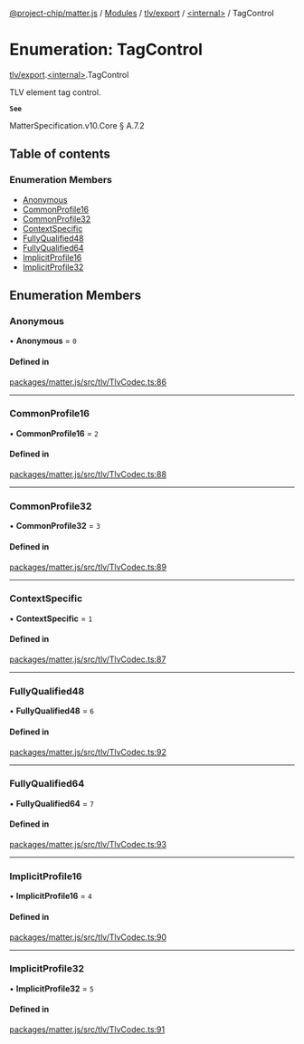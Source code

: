 [@project-chip/matter.js](../README.md) / [Modules](../modules.md) / [tlv/export](../modules/tlv_export.md) / [\<internal\>](../modules/tlv_export._internal_.md) / TagControl

# Enumeration: TagControl

[tlv/export](../modules/tlv_export.md).[\<internal\>](../modules/tlv_export._internal_.md).TagControl

TLV element tag control.

**`See`**

MatterSpecification.v10.Core § A.7.2

## Table of contents

### Enumeration Members

- [Anonymous](tlv_export._internal_.TagControl.md#anonymous)
- [CommonProfile16](tlv_export._internal_.TagControl.md#commonprofile16)
- [CommonProfile32](tlv_export._internal_.TagControl.md#commonprofile32)
- [ContextSpecific](tlv_export._internal_.TagControl.md#contextspecific)
- [FullyQualified48](tlv_export._internal_.TagControl.md#fullyqualified48)
- [FullyQualified64](tlv_export._internal_.TagControl.md#fullyqualified64)
- [ImplicitProfile16](tlv_export._internal_.TagControl.md#implicitprofile16)
- [ImplicitProfile32](tlv_export._internal_.TagControl.md#implicitprofile32)

## Enumeration Members

### Anonymous

• **Anonymous** = ``0``

#### Defined in

[packages/matter.js/src/tlv/TlvCodec.ts:86](https://github.com/project-chip/matter.js/blob/c0d55745d5279e16fdfaa7d2c564daa31e19c627/packages/matter.js/src/tlv/TlvCodec.ts#L86)

___

### CommonProfile16

• **CommonProfile16** = ``2``

#### Defined in

[packages/matter.js/src/tlv/TlvCodec.ts:88](https://github.com/project-chip/matter.js/blob/c0d55745d5279e16fdfaa7d2c564daa31e19c627/packages/matter.js/src/tlv/TlvCodec.ts#L88)

___

### CommonProfile32

• **CommonProfile32** = ``3``

#### Defined in

[packages/matter.js/src/tlv/TlvCodec.ts:89](https://github.com/project-chip/matter.js/blob/c0d55745d5279e16fdfaa7d2c564daa31e19c627/packages/matter.js/src/tlv/TlvCodec.ts#L89)

___

### ContextSpecific

• **ContextSpecific** = ``1``

#### Defined in

[packages/matter.js/src/tlv/TlvCodec.ts:87](https://github.com/project-chip/matter.js/blob/c0d55745d5279e16fdfaa7d2c564daa31e19c627/packages/matter.js/src/tlv/TlvCodec.ts#L87)

___

### FullyQualified48

• **FullyQualified48** = ``6``

#### Defined in

[packages/matter.js/src/tlv/TlvCodec.ts:92](https://github.com/project-chip/matter.js/blob/c0d55745d5279e16fdfaa7d2c564daa31e19c627/packages/matter.js/src/tlv/TlvCodec.ts#L92)

___

### FullyQualified64

• **FullyQualified64** = ``7``

#### Defined in

[packages/matter.js/src/tlv/TlvCodec.ts:93](https://github.com/project-chip/matter.js/blob/c0d55745d5279e16fdfaa7d2c564daa31e19c627/packages/matter.js/src/tlv/TlvCodec.ts#L93)

___

### ImplicitProfile16

• **ImplicitProfile16** = ``4``

#### Defined in

[packages/matter.js/src/tlv/TlvCodec.ts:90](https://github.com/project-chip/matter.js/blob/c0d55745d5279e16fdfaa7d2c564daa31e19c627/packages/matter.js/src/tlv/TlvCodec.ts#L90)

___

### ImplicitProfile32

• **ImplicitProfile32** = ``5``

#### Defined in

[packages/matter.js/src/tlv/TlvCodec.ts:91](https://github.com/project-chip/matter.js/blob/c0d55745d5279e16fdfaa7d2c564daa31e19c627/packages/matter.js/src/tlv/TlvCodec.ts#L91)

